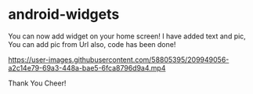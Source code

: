 # android-widgets

You can now add widget on your home screen! I have added text and pic, You can add pic from Url also, code has been done!



https://user-images.githubusercontent.com/58805395/209949056-a2c14e79-69a3-448a-bae5-6fca8796d9a4.mp4


Thank You
Cheer!
